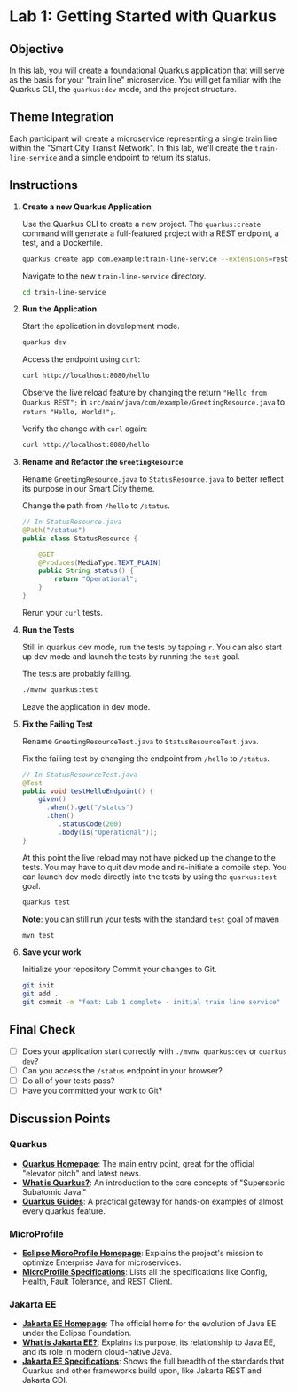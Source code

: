 # Lab 1: Getting Started with Quarkus

## Objective

In this lab, you will create a foundational Quarkus application that will serve as the basis for your "train line" microservice. You will get familiar with the Quarkus CLI, the `quarkus:dev` mode, and the project structure.

## Theme Integration

Each participant will create a microservice representing a single train line within the "Smart City Transit Network". In this lab, we'll create the `train-line-service` and a simple endpoint to return its status.

## Instructions

1.  **Create a new Quarkus Application**

    Use the Quarkus CLI to create a new project. The `quarkus:create` command will generate a full-featured project with a REST endpoint, a test, and a Dockerfile.

    ```bash
    quarkus create app com.example:train-line-service --extensions=rest,rest-jackson
    ```

    Navigate to the new `train-line-service` directory.

    ```bash
    cd train-line-service
    ```

2.  **Run the Application**

    Start the application in development mode.

    ```bash
    quarkus dev
    ```
    
    Access the endpoint using `curl`:
    ```bash
    curl http://localhost:8080/hello
    ```
    
    Observe the live reload feature by changing the return `"Hello from Quarkus REST";` in `src/main/java/com/example/GreetingResource.java` to `return "Hello, World!";`.
    
    Verify the change with `curl` again:
    ```bash
    curl http://localhost:8080/hello
    ```
3.  **Rename and Refactor the `GreetingResource`**

    Rename `GreetingResource.java` to `StatusResource.java` to better reflect its purpose in our Smart City theme.

    Change the path from `/hello` to `/status`.

    ```java
    // In StatusResource.java
    @Path("/status")
    public class StatusResource {

        @GET
        @Produces(MediaType.TEXT_PLAIN)
        public String status() {
            return "Operational";
        }
    }
    ```

    Rerun your `curl` tests.

4.  **Run the Tests**

    Still in quarkus dev mode, run the tests by tapping `r`. You can also start up dev mode and launch the tests by running the `test` goal.
    
    The tests are probably failing.

    ```bash
    ./mvnw quarkus:test
    ```

    Leave the application in dev mode.

5.  **Fix the Failing Test**

    Rename `GreetingResourceTest.java` to `StatusResourceTest.java`.

    Fix the failing test by changing the endpoint from `/hello` to `/status`.

    ```java
    // In StatusResourceTest.java
    @Test
    public void testHelloEndpoint() {
        given()
          .when().get("/status")
          .then()
             .statusCode(200)
             .body(is("Operational"));
    }
    ```

    At this point the live reload may not have picked up the change to the tests. You may have to quit dev mode and re-initiate a compile step. You can launch dev mode directly into the tests by using the `quarkus:test` goal.

    ```bash
    quarkus test
    ```

    **Note**: you can still run your tests with the standard `test` goal of maven

    ```bash
    mvn test
    ```

6.  **Save your work**

    Initialize your repository
    Commit your changes to Git.

    ```bash
    git init
    git add .
    git commit -m "feat: Lab 1 complete - initial train line service"
    ```

## Final Check

- [ ] Does your application start correctly with `./mvnw quarkus:dev` or `quarkus dev`?
- [ ] Can you access the `/status` endpoint in your browser?
- [ ] Do all of your tests pass?
- [ ] Have you committed your work to Git?

## Discussion Points

### Quarkus

- **[Quarkus Homepage](https://quarkus.io/)**: The main entry point, great for the official "elevator pitch" and latest news.
- **[What is Quarkus?](https://quarkus.io/get-started/)**: An introduction to the core concepts of "Supersonic Subatomic Java."
- **[Quarkus Guides](https://quarkus.io/guides/)**: A practical gateway for hands-on examples of almost every quarkus feature.

### MicroProfile

- **[Eclipse MicroProfile Homepage](https://microprofile.io/)**: Explains the project's mission to optimize Enterprise Java for microservices.
- **[MicroProfile Specifications](https://microprofile.io/specifications/)**: Lists all the specifications like Config, Health, Fault Tolerance, and REST Client.

### Jakarta EE

- **[Jakarta EE Homepage](https://jakarta.ee/)**: The official home for the evolution of Java EE under the Eclipse Foundation.
- **[What is Jakarta EE?](https://jakarta.ee/about/what-is-jakarta-ee/)**: Explains its purpose, its relationship to Java EE, and its role in modern cloud-native Java.
- **[Jakarta EE Specifications](https://jakarta.ee/specifications/)**: Shows the full breadth of the standards that Quarkus and other frameworks build upon, like Jakarta REST and Jakarta CDI.